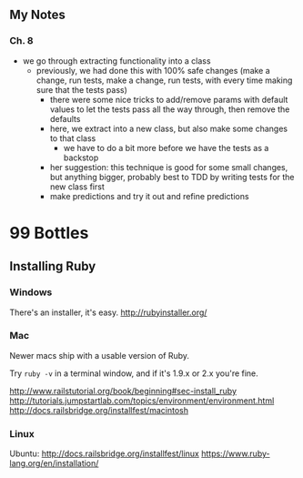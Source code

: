 ## My Notes

### Ch. 8

- we go through extracting functionality into a class
  - previously, we had done this with 100% safe changes (make a change, run tests, make a change, run tests, with every time making sure that the tests pass)
    - there were some nice tricks to add/remove params with default values to let the tests pass all the way through, then remove the defaults
    - here, we extract into a new class, but also make some changes to that class
      - we have to do a bit more before we have the tests as a backstop
    - her suggestion: this technique is good for some small changes, but anything bigger, probably best to TDD by writing tests for the new class first
    - make predictions and try it out and refine predictions

# 99 Bottles

## Installing Ruby

### Windows

There's an installer, it's easy.
http://rubyinstaller.org/

### Mac

Newer macs ship with a usable version of Ruby.

Try `ruby -v` in a terminal window, and if it's 1.9.x or 2.x you're fine.

http://www.railstutorial.org/book/beginning#sec-install_ruby
http://tutorials.jumpstartlab.com/topics/environment/environment.html
http://docs.railsbridge.org/installfest/macintosh

### Linux

Ubuntu: http://docs.railsbridge.org/installfest/linux
https://www.ruby-lang.org/en/installation/
